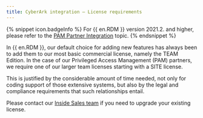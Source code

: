 ```yaml
---
title: CyberArk integration – License requirements
---
```

{% snippet icon.badgeInfo %}
For {{ en.RDM }} version 2021.2. and higher, please refer to the [PAM Partner Integration](/kb/remote-desktop-manager/knowledge-base/pam-partner-integration/) topic.
{% endsnippet %}  

In {{ en.RDM }}, our default choice for adding new features has always been to add them to our most basic commercial license, namely the TEAM Edition. In the case of our Privileged Access Management (PAM) partners, we require one of our larger team licenses starting with a SITE license.

This is justified by the considerable amount of time needed, not only for coding support of those extensive systems, but also by the legal and compliance requirements that such relationships entail.

Please contact our [Inside Sales team](mailto:sales@devolutions.net) if you need to upgrade your existing license.
